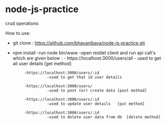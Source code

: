 # node-js-practice
crud operations

How to use:
  - git clone : https://github.com/bhavanibava/node-js-practice.git
  - npm install
  -run node bin/www
  -open restlet client and run api call's which are given below :
            - https://localhost:3000/users/all 
                       - used to get all user details [get method]
                       
             -https://localhost:3000/users/:id
                       -used to get that id user details 
                       
             -https://localhost:3000/users/
                       -used to post (or) create data [post method]
                       
             -https://localhost:3000/users/:id
                       -used to update user details   [put method]
                       
             -https://localhost:3000/users/:id
                       -used to delete user data from db  [delete method]
